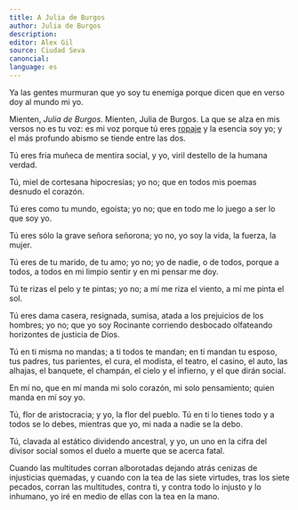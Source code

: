 ```yaml
---
title: A Julia de Burgos
author: Julia de Burgos
description: 
editor: Alex Gil
source: Ciudad Seva
canoncial: 
language: es
---
```


Ya las gentes murmuran que yo soy tu enemiga
porque dicen que en verso doy al mundo mi yo.

Mienten, *Julia de Burgos*. Mienten, Julia de Burgos.
La que se alza en mis versos no es tu voz: es mi voz
porque tú eres [ropaje](http://www.spanishdict.com/translate/ropaje) y la esencia soy yo; y el más
profundo abismo se tiende entre las dos.

Tú eres fria muñeca de mentira social,
y yo, viril destello de la humana verdad.

Tú, miel de cortesana hipocresías; yo no;
que en todos mis poemas desnudo el corazón.

Tú eres como tu mundo, egoísta;
yo no; que en todo me lo juego a ser lo que soy yo.

Tú eres sólo la grave señora señorona; yo no,
yo soy la vida, la fuerza, la mujer.

Tú eres de tu marido, de tu amo; yo no;
yo de nadie, o de todos, porque a todos, a
todos en mi limpio sentir y en mi pensar me doy.

Tú te rizas el pelo y te pintas; yo no;
a mí me riza el viento, a mí me pinta el sol.

Tú eres dama casera, resignada, sumisa,
atada a los prejuicios de los hombres; yo no;
que yo soy Rocinante corriendo desbocado
olfateando horizontes de justicia de Dios.

Tú en ti misma no mandas;
a ti todos te mandan; en ti mandan tu esposo, tus
padres, tus parientes, el cura, el modista,
el teatro, el casino, el auto,
las alhajas, el banquete, el champán, el cielo
y el infierno, y el que dirán social.

En mí no, que en mí manda mi solo corazón,
mi solo pensamiento; quien manda en mí soy yo.

Tú, flor de aristocracia; y yo, la flor del pueblo.
Tú en ti lo tienes todo y a todos se
lo debes, mientras que yo, mi nada a nadie se la debo.

Tú, clavada al estático dividendo ancestral,
y yo, un uno en la cifra del divisor
social somos el duelo a muerte que se acerca fatal.

Cuando las multitudes corran alborotadas
dejando atrás cenizas de injusticias quemadas,
y cuando con la tea de las siete virtudes,
tras los siete pecados, corran las multitudes,
contra ti, y contra todo lo injusto y lo inhumano,
yo iré en medio de ellas con la tea en la mano.
